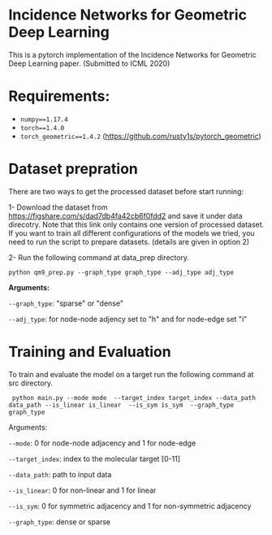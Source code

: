 # Incidence Networks for Geometric Deep Learning
This is a pytorch implementation of the Incidence Networks for Geometric Deep Learning paper. (Submitted to ICML 2020)

# Requirements:
 - `numpy==1.17.4`
 - `torch==1.4.0`
 - `torch_geometric==1.4.2` (https://github.com/rusty1s/pytorch_geometric)

# Dataset prepration

There are two ways to get the processed dataset before start running:

1- Download the dataset from https://figshare.com/s/dad7db4fa42cb6f0fdd2 and save it under data direcotry. Note that this link only contains one version of processed dataset. If you want to train all different configurations of the models we tried, you need to run the script to prepare datasets. (details are given in option 2)

2- Run the following command at data_prep directory.

```python qm9_prep.py --graph_type graph_type --adj_type adj_type```

**Arguments:**

```--graph_type```: "sparse" or "dense"

```--adj_type```: for node-node adjency set to "h" and for node-edge set "i"

# Training and Evaluation

 To train and evaluate the model on a target run the following command at src directory.
 
 ``` python main.py --mode mode  --target_index target_index --data_path data_path --is_linear is_linear  --is_sym is_sym  --graph_type graph_type```
 
 Arguments:
 
 ```--mode```: 0 for node-node adjacency and 1 for node-edge
 
 ```--target_index```: index to the molecular target [0-11]
 
 ```--data_path```: path to input data
 
 ```--is_linear```: 0 for non-linear and 1 for linear
 
 ```--is_sym```: 0 for symmetric adjacency and 1 for non-symmetric adjacency
 
 ```--graph_type```: dense or sparse

